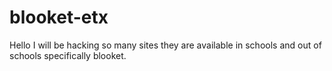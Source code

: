 # blooket-etx
Hello I will be hacking so many sites they are available in schools and out of schools specifically blooket.
